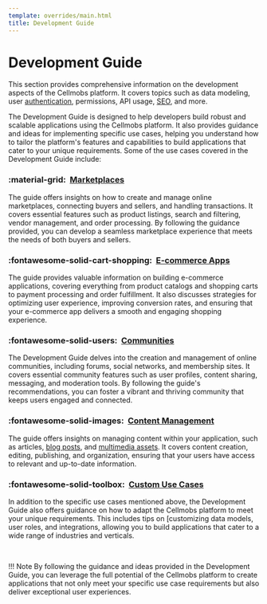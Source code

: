 ```yaml
---
template: overrides/main.html
title: Development Guide
---
```


# Development Guide
This section provides comprehensive information on the development aspects of the Cellmobs platform. It covers topics such as data modeling, user [authentication](/guide/authentication), permissions, API usage, [SEO](/guide/seo), and more. 

The Development Guide is designed to help developers build robust and scalable applications using the Cellmobs platform. It also provides guidance and ideas for implementing specific use cases, helping you understand how to tailor the platform's features and capabilities to build applications that cater to your unique requirements. Some of the use cases covered in the Development Guide include:

### :material-grid:&nbsp; [Marketplaces](/guide/marketplaces) 
The guide offers insights on how to create and manage online marketplaces, connecting buyers and sellers, and handling transactions. It covers essential features such as product listings, search and filtering, vendor management, and order processing. By following the guidance provided, you can develop a seamless marketplace experience that meets the needs of both buyers and sellers.

### :fontawesome-solid-cart-shopping:&nbsp; [E-commerce Apps](/guide/e-commerce) 
The guide provides valuable information on building e-commerce applications, covering everything from product catalogs and shopping carts to payment processing and order fulfillment. It also discusses strategies for optimizing user experience, improving conversion rates, and ensuring that your e-commerce app delivers a smooth and engaging shopping experience.

### :fontawesome-solid-users:&nbsp; [Communities](/guide/communities) 
The Development Guide delves into the creation and management of online communities, including forums, social networks, and membership sites. It covers essential community features such as user profiles, content sharing, messaging, and moderation tools. By following the guide's recommendations, you can foster a vibrant and thriving community that keeps users engaged and connected.

### :fontawesome-solid-images:&nbsp; [Content Management](/guide/managing-files) 
The guide offers insights on managing content within your application, such as articles, [blog posts](/guide/creating-web-pages), and [multimedia assets](guide/managing-files). It covers content creation, editing, publishing, and organization, ensuring that your users have access to relevant and up-to-date information.

### :fontawesome-solid-toolbox:&nbsp; [Custom Use Cases](/guide/syndication) 
In addition to the specific use cases mentioned above, the Development Guide also offers guidance on how to adapt the Cellmobs platform to meet your unique requirements. This includes tips on [customizing data models, user roles, and integrations, allowing you to build applications that cater to a wide range of industries and verticals.


<br>

!!! Note
    By following the guidance and ideas provided in the Development Guide, you can leverage the full potential of the Cellmobs platform to create applications that not only meet your specific use case requirements but also deliver exceptional user experiences.

<br><br>